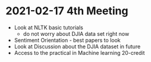 # 2021-02-17 4th Meeting

- Look at NLTK basic tutorials
    - do not worry about DJIA data set right now
- Sentiment Orientation - best papers to look
- Look at Discussion about the DJIA dataset in future
- Access to the practical in Machine learning 20-credit